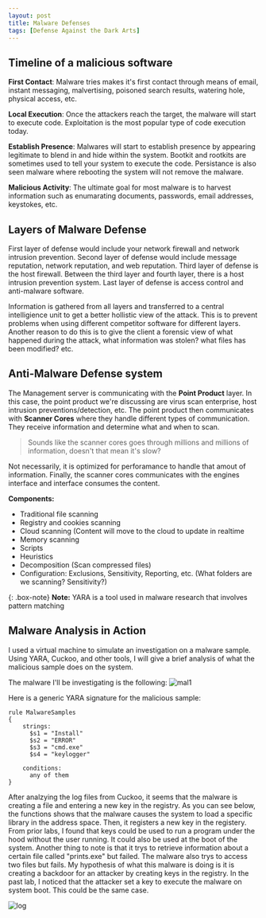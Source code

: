 ```yaml
---
layout: post
title: Malware Defenses
tags: [Defense Against the Dark Arts]
---
```


## Timeline of a malicious software
**First Contact**: Malware tries makes it's first contact through means of email, instant messaging, malvertising, poisoned search results, watering hole, physical access, etc. 

**Local Execution**: Once the attackers reach the target, the malware will start to execute code. Exploitation is the most popular type of code execution today.

**Establish Presence**: Malwares will start to establish presence by appearing legitimate to blend in and hide within the system. Bootkit and rootkits are sometimes used to tell your system to execute the code. Persistance is also seen malware where rebooting the system will not remove the malware. 

**Malicious Activity**: The ultimate goal for most malware is to harvest information such as enumarating documents, passwords, email addresses, keystokes, etc.

## Layers of Malware Defense
First layer of defense would include your network firewall and network intrusion prevention. 
Second layer of defense would include message reputation, network reputation, and web reputation.
Third layer of defense is the host firewall.
Between the third layer and fourth layer, there is a host intrusion prevention system.
Last layer of defense is access control and anti-malware software.

Information is gathered from all layers and transferred to a central intelligience unit to get a better hollistic view of the attack. This is to prevent problems when using different competitor software for different layers. Another reason to do this is to give the client a forensic view of what happened during the attack, what information was stolen? what files has been modified? etc.

## Anti-Malware Defense system
The Management server is communicating with the **Point Product** layer. In this case, the point product we're discussing are virus scan enterprise, host intrusion preventions/detection, etc. The point product then communicates with **Scanner Cores** where they handle different types of communication. They receive information and determine what and when to scan. 

> Sounds like the scanner cores goes through millions and millions of information, doesn't that mean it's slow? 

Not necessarily, it is optimized for perforamance to handle that amout of information. Finally, the scanner cores communicates with the engines interface and interface consumes the content. 

**Components:**
- Traditional file scanning
- Registry and cookies scanning
- Cloud scanning (Content will move to the cloud to update in realtime
- Memory scanning
- Scripts
- Heuristics
- Decomposition (Scan compressed files)
- Configuration: Exclusions, Sensitivity, Reporting, etc. (What folders are we scanning? Sensitivity?)

{: .box-note}
**Note:** YARA is a tool used in malware research that involves pattern matching

## Malware Analysis in Action
I used a virtual machine to simulate an investigation on a malware sample. Using YARA, Cuckoo, and other tools, I will give a brief analysis of what the malicious sample does on the system.

The malware I'll be investigating is the following:
![mal1](https://cdn.pbrd.co/images/HYC2VRU.png)

Here is a generic YARA signature for the malicious sample:
```
rule MalwareSamples
{
    strings:
      $s1 = "Install"
      $s2 = "ERROR"
      $s3 = "cmd.exe"
      $s4 = "keylogger"
      
    conditions:
      any of them
}
```

After analzying the log files from Cuckoo, it seems that the malware is creating a file and entering a new key in the registry. As you can see below, the functions shows that the malware causes the system to load a specific library in the address space. Then, it registers a new key in the registery. From prior labs, I found that keys could be used to run a program under the hood without the user running. It could also be used at the boot of the system. Another thing to note is that it trys to retrieve information about a certain file called "prints.exe" but failed. The malware also trys to access two files but fails. My hypothesis of what this malware is doing is it is creating a backdoor for an attacker by creating keys in the registry. In the past lab, I noticed that the attacker set a key to execute the malware on system boot. This could be the same case.

![log](https://pasteboard.co/HYCiEDH.png)

